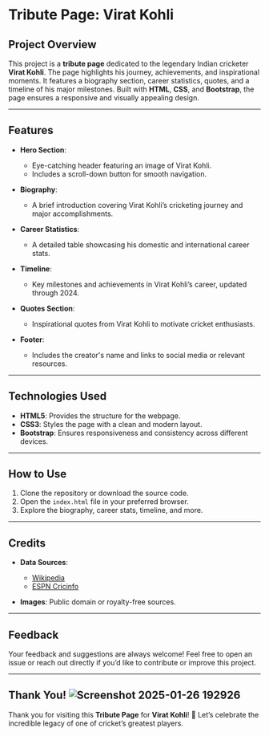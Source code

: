 # Tribute Page: Virat Kohli  

## Project Overview  

This project is a **tribute page** dedicated to the legendary Indian cricketer **Virat Kohli**. The page highlights his journey, achievements, and inspirational moments. It features a biography section, career statistics, quotes, and a timeline of his major milestones. Built with **HTML**, **CSS**, and **Bootstrap**, the page ensures a responsive and visually appealing design.  

---

## Features  

- **Hero Section**:  
  - Eye-catching header featuring an image of Virat Kohli.  
  - Includes a scroll-down button for smooth navigation.  

- **Biography**:  
  - A brief introduction covering Virat Kohli’s cricketing journey and major accomplishments.  

- **Career Statistics**:  
  - A detailed table showcasing his domestic and international career stats.  

- **Timeline**:  
  - Key milestones and achievements in Virat Kohli’s career, updated through 2024.  

- **Quotes Section**:  
  - Inspirational quotes from Virat Kohli to motivate cricket enthusiasts.  

- **Footer**:  
  - Includes the creator's name and links to social media or relevant resources.  

---

## Technologies Used  

- **HTML5**: Provides the structure for the webpage.  
- **CSS3**: Styles the page with a clean and modern layout.  
- **Bootstrap**: Ensures responsiveness and consistency across different devices.  

---

## How to Use  

1. Clone the repository or download the source code.  
2. Open the `index.html` file in your preferred browser.  
3. Explore the biography, career stats, timeline, and more.  

---

## Credits  

- **Data Sources**:  
  - [Wikipedia](https://www.wikipedia.org)  
  - [ESPN Cricinfo](https://www.espncricinfo.com)  

- **Images**: Public domain or royalty-free sources.  

---

## Feedback  

Your feedback and suggestions are always welcome! Feel free to open an issue or reach out directly if you’d like to contribute or improve this project.  

---

## Thank You!  ![Screenshot 2025-01-26 192926](https://github.com/user-attachments/assets/ec885c03-84eb-4ad7-81e4-c48a7c702596)


Thank you for visiting this **Tribute Page** for **Virat Kohli**! 🏏 Let’s celebrate the incredible legacy of one of cricket’s greatest players.  
